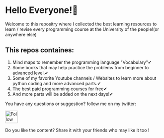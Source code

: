 <h1>Hello Everyone!💜</h1>

<p>Welcome to this repositry where I collected the best learning resources to learn / revise every programming course at the University of the people!(or anywhere else)</p>
<h2>This repos containes:</h2>
<ol>
  <li>Mind maps to remember the programming language "Vocabulary"✔</li>
  <li>Some books that may help practice the problems from beginner to advanced level.✔</li>
  <li>Some of my favorite Youtube channels / Websites to learn more about python coding and more advanced parts.✔</li>
  <li>The best paid programming courses for free✔</li>
  <li>And more parts will be added on the next days!✔</li>
 </ol> 
 
 
 <p>You have any questions or suggestion? follow me on my twitter:</p> 
 
 
  [<img src="https://raw.githubusercontent.com/Raymo111/Raymo111/master/socials/twitter.svg" height="40em" align="center" alt="Follow Oumaimafisaoui on Twitter" title="Follow Oumaimafisaoui on Twitter"/>](https://twitter.com/Oumaimafisaoui)
  
 
  Do you like the content? Share it with your friends who may like it too !
